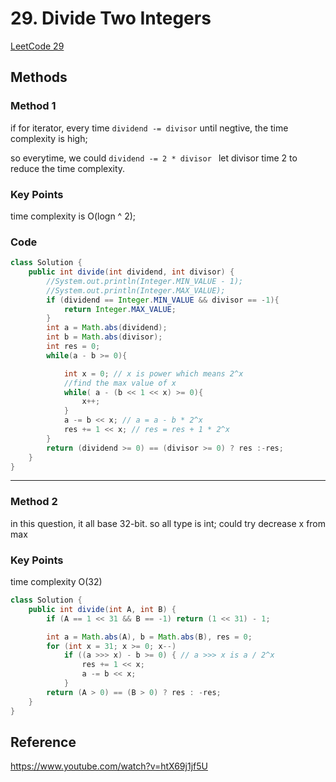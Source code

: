 # 29. Divide Two Integers

[LeetCode 29](https://leetcode.com/problems/divide-two-integers/)

## Methods

### Method 1

if for iterator, every time `dividend -= divisor` until negtive, the time complexity is high;

so everytime, we could `dividend -= 2 * divisor ` let divisor time 2 to reduce the time complexity.

### Key Points

time complexity is O(logn ^ 2);

### Code

```java
class Solution {
    public int divide(int dividend, int divisor) {
        //System.out.println(Integer.MIN_VALUE - 1);
        //System.out.println(Integer.MAX_VALUE);
        if (dividend == Integer.MIN_VALUE && divisor == -1){
            return Integer.MAX_VALUE;
        }
        int a = Math.abs(dividend);
        int b = Math.abs(divisor);
        int res = 0;
        while(a - b >= 0){

            int x = 0; // x is power which means 2^x
            //find the max value of x
            while( a - (b << 1 << x) >= 0){
                x++;
            }
            a -= b << x; // a = a - b * 2^x
            res += 1 << x; // res = res + 1 * 2^x
        }
        return (dividend >= 0) == (divisor >= 0) ? res :-res;
    }
}
```

----------------------

### Method 2

in this question, it all base 32-bit. so all type is int;
could try decrease x from max

### Key Points

time complexity O(32)

```java
class Solution {
    public int divide(int A, int B) {
        if (A == 1 << 31 && B == -1) return (1 << 31) - 1;

        int a = Math.abs(A), b = Math.abs(B), res = 0;
        for (int x = 31; x >= 0; x--)
            if ((a >>> x) - b >= 0) { // a >>> x is a / 2^x
                res += 1 << x;
                a -= b << x;
            }
        return (A > 0) == (B > 0) ? res : -res;
    }
}
```

## Reference

https://www.youtube.com/watch?v=htX69j1jf5U